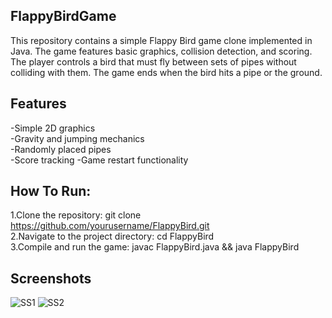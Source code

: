 ## FlappyBirdGame

This repository contains a simple Flappy Bird game clone implemented in Java. The game features basic graphics, collision detection, and scoring. The player controls a bird that must fly between sets of pipes without colliding with them. The game ends when the bird hits a pipe or the ground.

## Features

-Simple 2D graphics                      
-Gravity and jumping mechanics                        
-Randomly placed pipes                            
-Score tracking 
-Game restart functionality                      


## How To Run:

1.Clone the repository: git clone https://github.com/yourusername/FlappyBird.git                      
2.Navigate to the project directory: cd FlappyBird                                                   
3.Compile and run the game: javac FlappyBird.java && java FlappyBird                                     

## Screenshots

![SS1](https://github.com/user-attachments/assets/4804e0aa-96bf-4275-9c37-2ff49c64c3d0)
![SS2](https://github.com/user-attachments/assets/bea4ab1c-c53a-49cd-b341-bc6537077854)
